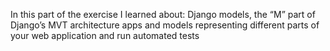 In this part of the exercise I learned about: Django models, the “M” part of Django’s MVT architecture
apps and models representing different parts of your web application 
and run automated tests
